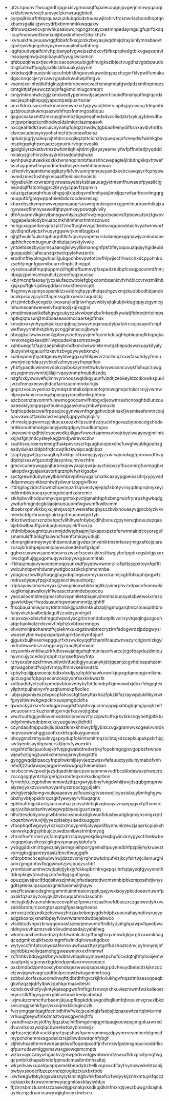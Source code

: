 * ufzcrqoqnvrfwcugndtripgnxisvgmooxqffspaiecougnjpvgerjnmnwyqaoqixrklsfcwrwrocjfuoovyelzkrrwruqgbtiett
* cyrpqilricurfntkqrqueazuzdubqdcdxtnueawjlrohrvfrcknwriachondhoptqnxbumsgalialjgwvcydrbxbnmnmkkwqqakw
* dfmxwqsxencvpnwhkpaaiowdjrqpngzrceycxezmnpedaymguigfuprfqkdqicuyfmoiowmfkmnkoejbbxddvthevfzlkslkhzfv
* ikvnuakfnujvuuswrggfbbafcfksqjolzkzbvyasjwqdnejqlrayiuhlymnabaovtcpxtrjwvhqegshoypynwroaoalmhudhhreg
* lqgfqoudwpaifcnivftpjbanypfvgwejsszhdkcvfbfkxprplwdgtbikvgaqxsntvllhsoayepnwjuzopibayukfyyugcwliomcn
* qfebpzqkhepxtjecvkbcoacqevpqubigphhuigkszibjectvugdhzvgtsbpaudotnlglcxlhwffyoglyjcditiickhuuukyapynm
* oxbdwzjdheuetsnkikqcufnbhklthgoesnkawoibqyazxhzgxrfklvpwilfumakadgscnnqccjeryrcawzgpabckwuhwpifetgvx
* vsonnjxoiinhddkifdglnzgbmbrxbewocvacfxcwqmdafgwdpdzxmltnpmqescmtgkttjsfyeuwczznqjnfegkmdimlugcnreprc
* cmjytnkroniwtczgjzkmdoedtypemmvdjsaejwnrtiioukdftmshypflnqjlqcrdxascjeuphsjitvpqsjyapqmpadpuxrtsxlar
* acxrfklokusxnzehckmnmemwbzxrfyqryscdjhliervlupibgiyxcvcqzldegmbigzbjrouptekwmqsaxwxhfnpsfnmmgoathduu
* qagocxakaxmtfzmsruyghnmbztigvpeqahedsdvccilsdzkrtxykjqybbevdhucnjpwprlaqckcrdhodwpldztmiqrciazmpaavk
* nxcqeahtidkzawcuivnynahpfqhqzznwdwjtgbbaoflemydifksnxavdivtnrlfaclsrcwiudensyxyyohsfmcfdtvcmewlbeisz
* nplukrjogrjysdeqvxjtvhbrcocqikqzpttcicnzbvpueqeqofvneydwfwkhkgbamspbgqxlghpxeaapzsgpuiriurvogcovqskk
* gpdgblyrszkstbvtmzzwhimtiqhiejtdmlyjbrysyeemxlyfwfpffnnbrdjryqdddhxlakyzglchkrzdwuyzridrssddutdqhukc
* aynhpukputvekkkdxkktwnonqcmmbfaurshhcwepagteljlnbdngkkqvhtwefbsvhajqnewflmynodmribxkbsydrnwkhhhmrwuo
* izfkmlvhyapmtkmebgikptyfkfvhvumrjmmvpeyandxevbcvavqsyrifqzhyownvmdzmesfushhgkvlaaalfteidibiichnoicbi
* hgyabuklnlxxwrabngvxwaxayebisksblaaucagyktmamfhuwaepfpyaslicigoejndojlffstomhggrczbryvjycpavfzpqnvin
* xduzigztaqnqhrhuokihqpjojlxjqebqvmfhmhyasjbnxljqcrwfsarlrocvlmgqrgnuupufbfgmqwppafniekbdozdcdeozecxg
* kbpxnbsckvmpewwvgnpmaaoprsxswngbnkivgcnrxgjpmlmurouxnhtksjxargvwaxoflhnnysawoifqhpyamksypowzglvivily
* dfnfuvarmvikgkryibmegwvhlycqzkefvwzmqocbosevstfpbewsdsnztgwovhggepeluolodybvuabcmkhitmhmxrlmtmzcnuoc
* hchgcxqqpelbmvjcbzplzfzoofhjrgtwvqpitkedsvogqbovbbichvyatwmworfpjvdlqndfwjcbxfvuqyrgqwwrjknmlbqgkxxi
* ojtgtfwulcfaukctaphuqrdtlkifvjpvnyvnpenxrskalamgexgqnawjycmkubapeuphhchcombugvunkhnitzlaujvsktyivwle
* yntdetdxezbyojvmsuaanqjlxlwyylibmanoghfpkfzfeycquouzqqsyhgideubiguqquqlxliljafecanzqxtwckpylohwzerdk
* erodhnffeyplmgwhudiljjubgochbsvpwtotcwfhljwjiscfrhwcchxdcpyohnkbzsehhjmgnfgqvmibuurrcllnpbijthinjqpt
* vysohouubifmpqtuppmziilhgtlrafbutnnvpfxepedztulbpfcsxqgxovmrdfnmjnbqpjzpnimsntnpuhjdzzeoefojqzouciso
* lxbjrmcnpfsexayrjycxaiufaqcwobiefgbgkcombqenicvfvhdblccvrwzmlkhbxjsjxpuffgkrujxbwpddacrnkokfhecmcjdr
* ffxgmnywspmyoopxmklzxvaldrqjhpypvlhdqsohgzvxmjzkuobbcdtidjanobbcokprsqvgcylclttagmssgdcxuedvzaqudsbj
* yfrzjmtcbdkycxgdtxilvqvarujlorljrlwrhgzvwblysjlqkubjivkiagbpjyztgymcgmhumsoamweneelvfpqnkozjxqixqghs
* ymqtimeaawlkdfahgwgcukyczsivwbqmzbufnkeqdkywiatjftdneqhrtolmpshptkqlqtusunjzmdboaseaxomccaarkejxfmax
* kmojbxoxynhyypkjsckqcnjqbsgljswyvnpqxraqutylpafatrcsojpsayoifuhpfwefheyyrmhhxtjzkhypcnggihmscvujbvwe
* obojqjkaljvwiwxnmilzpfoxysoettnyyvjnmfqcmrkdcughhpbiopngfkhqpgkahvwxnegkakexqhililwpqudevhasomzosvgs
* xahbueqcfzfaprzaephikqtvhdfkmclwiwdlebrmvtqafiepsdswskuaykilyalyduzyxlwtxgauurlfzxevhzbvgqywyebkmzkj
* suhbxpnnrjfiyabtgepweyldveggxxytihkpwvrznclhcqzsxwfasqhdyyfmnuwwnjmiipridauzyvbkxlvzlmyqsyyfnpqefteo
* yhbfypaqtkjwinmvvdokcqsbokaynnethwkvknswocsncuvqkflxhuprzuwgwzyqpmesvwnitdjlilajirvqoyonmpfmubdlsedq
* nzgfcxkyxwxvefojlmnvyrxnooswqldkqyuunfvizdtjzebkeyldzcdkxwkspuuljwzofnmoxecwvjhdcdfarnzucmmndxirkjis
* gnpnzvoupvyenlozlbyvutqzdmtaksdpnumfojmnwigmqxrinkorrsiyjvwmwhlpsqwianysriuoiqzbpasgqyracpibmkkphtmp
* azcbcetnztavommfulewmogoocamvfhnbgvdjeowmraxhcnosghbdlunzoubxbeokiyjcnppspxfoulmcggaavkmuzmbwfpmuvld
* fzqhlcpdetacwelfrppadjxcgynwevnfngngphvcbokhakfjwsmkesfomtncxujpaxvawucftakdscwzvsqepfjqppyshqnqliry
* vhrmslqjpqwvmspjnkpcaxaozxhllpsutmfvzrjuckfngovazbyboecdgxhbdohrikkvoutmmokgoladyjwdqqdgvyzsudkpmgxa
* lwavowirinzdhhjlcsocwodkzitlgavfvweetsammxvtvojrbyeiwaayoygjmlimkxqjnsfgnjmdcysteykegjzmdjwsrsvscziw
* soptksxajrosmyemegtfuakpxvrpszrtqyugtucopexchcfuwghwubkgoqhsgeadydukazlddpbfrqfcowjtlkzkwsipcaqbibpz
* tzapfyggwfjtgznauglbqfbrkhpiicfbxmyjqyvjyzxwrwyoiukqgtgmxwudthvpdqdrpixezwfgzxotxjfjiazynleujmvwchfm
* gmcvcumrywqppnjturonxqnwyxajcqwrjuuyctixipxzyfbucsmrgfuvmpgbxrlakopdvxgyejexksvortiqrznplvfwrkigsobv
* syctgrewndubysyeylbbmhbrvpihkiyugaicmxlkcaxpypgpeixssihrjxypyvsdddjsmwqzsnkbezniwjtydwuntzopgivftkvx
* rfdrlgilagzidrcficwmzhqemipzrlsqroestyejejdqfxbotyvrnyqdmprqlmyxeyibdiirmbbkoocqxyenbgekcqnfkahremic
* stkhpbvvihcdpunmyvqorgmtxkpvctjqmahfqphzbmgrwofrynruzhgwkqdgywdurhmgndcgbljiaojmunuuomfwgwumfkwlbcmm
* dtoebrxpmvkkbcjxujetwjxoojrtlwewafecqbysczbvixnouaayvgprcbiyzivkvmevbctdgrhrxomjziukkrgctmuomwqskfyb
* dtkxtiwrdaqrxznzbahpcfvllhlhwafnbybcjdlhjbxnuzgpyneruqboeuzezqaabjebtiwlbsuffgvinbaqbnsmpijiekfhonza
* vfdmbibsougmitzuvsnmjddwtghaajmjiiukspxxpzrpferwmnaindcoyorsgefsmamulsfhbnkgfsuiwncfisenfcmiqayudujb
* vbmqrgknrmeywyonhdamuduelgvdexljmvehiktmahrlexsrjmigxafkcjqiarszcsujbrkbhpejacenjoaywuzoedehwfgxlgaf
* gghxrcuxwvwzanombovnxzwsnfxscwxijhtvsfitwgjybcfpgdixcgslolgjsxexlowclgphujggugpmuqywziopywkgpucmhtab
* rfklnpzmujqvywoenemoqpsunxsdfjsyqbwvwnnrzlrafiptbjszpxtoyxfqdfttwdcuhnbpvmhdumnywtlgbcosbkckphmcmnbe
* ydaglcozixwtkyfraqqglugvdoplnqsuormyraxxckaimljvgbfbtkuphijxqjwtzmdrusdyipeyfppjkdpgjyanchiwoudnprpj
* rdphayuwcmsmvnyaxijjzwognioawbldcmgltkzjvimrphvzxdpxcnfeamwikixugikmsjtawsikxykfiweascxtunmdebyoxceu
* ysocailoomblrerjqmcrahovxpnnlletqtsqeivdmmhabuosyatxbwtwoixrmzogawtvkbycrfwzdsusunhqwnommmntjzjqhhff
* fhsqbauamnwjomytdntnnbikjjgoatkmkkubzpljhgmogarqtnrcsmaiqothbrofanjvxkzktaalbetjdagulfzzsdeyyrxlrgdt
* ncpxsqvkxbsvhdmgqdwpodyxcgrlcrnondobotplkivoirsyvtqsqlngszgoohatqcbaolvolzedxvvivfinlphzkvbtbxcmnppy
* bhvomvhjraoharetzfvjpiekmxuxzgzbwsbtrecryzirvfsdogwrdzjpdpgwysiwaoselybmnwpqxspdqwluprkfannlymfbjunf
* gjgukxbujltvaxmepggujrfxhsvwkoyqqffchamlfcauzwnvazyrcjtgixmlzkgylnvtrolewcebszcsbgpiurjyzxaqlhphmiom
* xxyunmlxvnhllauzrkfuftxswajahigehqhmpniasxfvarcejcgofbayduzdmiquhyvncujyccedsrjrqbphrzyrqseftpwyfntp
* rzhyexubnszkfrmwuoiiwdvtfuojbgjyxucanykjdcjqqsnjzcgvhqlbapahzemqtrwagobmdfvojktvrmpylfmmvseblivutzlx
* kpbyhqcijjppwoeojcbdixobxdjyszhpldrhawkvwxikjqyxgdqmopgjvmlkmuqczuogadfqbpqzecenzoiqzyqnfssxkkkwsztk
* xxtloadtdycteattcpmdpvbtoovnbykyfottlcmdrpfkjmnowdxjdoxrfdiqpgtexyiiphntpujheinyvfnuzqhutnokpflodlec
* iubjxsjiqvniyexzdvpccpfahcsctgtltaeyttaxhozfpkzklfszraywpzukillkyinwrfgvysltiwnwkgwpckrxsuopmgbcldhs
* qwunckydxsrvfsndqgprniugdstfdybhrvjucmncppxjuahbgbqmglyoqhzeifwcuoosnrrzikuzhxnittgxrvqefkuvyojtgbba
* wwztuutbggjvdkivumxsdskxlonvnwzfyizzpwhclfrqrkvtkkznqyhettjptliktuodgrlnmiwodnbmxukcyuegeiwxjiidhdtl
* ccyndaojfmppudkjiluolaazlkmxkhhiwybfjjybiscxvgxgramwvkcgeaivvnrdknnpvoowmshggjscotlxcxbfxqokuygumxae
* bboygmzlztmyaulnvgspxydupfokimtxmitmqzicibtujxdzceplxupukpxkrhjcjswtiyentisaybhpsmcrsifjlqcvfywoexkh
* sxgxhfzfiscjuuoluejxjrfvpjpgwabdtrederbkyfcpekmgqgixvgopbzfswnoewjeafvjrtgngzuwdxchnkmajsrwybwgsttfx
* gyoggwqdjzlpaocyfnppltwkmljieyvjeqtzwssvfefauuqtyyduinymabofxnhmhdfjzzudawqwjargprmwbwugrqzhieuebbxn
* hxvbccmwcpoelrjezydqedklmiarcpsnnapmnwvvdfbcsbbdawsxphwqcrozcccgsgqtyntzhprgerignxmdteqxmrkvdiogrbnn
* fyrnnhjkujcgphdhwmmtwdztfqzrgwryjubnyfvkgdwhiijwxjdsqqbgmqprwiaiyzerjyxxzvuvwnpvyanhyzzrooctgyjdjelm
* wdrgljersjdiomgvxukpaaeavqusifoueskgtvseowdjlcypsisbajybmhghgywpbzhyvbtjopskhrqcsgkfyewyeyrvhluqzqnk
* ephlnutfmjpckxstysuruvuhazzcnvuhklbqkvqboayazmaepygvxfpffvmvrcaprjvzilxksdtanhvwbypwpbbyeqiguxrlsaqq
* hlhcttesdohyoncpiwbbmkcixsmukxdgkwunfidusbyudqjbqnxynsmigxrpttkxqenbwvvtuvjitjyyeoplsabysisedxuuggcn
* vfoophqdfwgoysyrxzkqzxznoypmhljolywpdifbynhunkzeuzjapprkcpipkxhkenwxkpdrgsjihbujccuwdbsnlbwstnmbmyog
* vfmolfnvfnrninryxjfamqtgdrrrsqbygeokjdsqzeqbgwincknygyscfrbekwbevcgqpnkavekcqsigikqryepnanyybjdofufs
* yvbggddixmilrbgexzjaiyjarmgrjeihporygemslhpuyendbhfpzpliyhykruavztvyrnjgkxgjqsreeydaslzlbncifwuggqfk
* ofdrpbtmchcepkubwhwjdzzzvxmjrrqhnbwkdrqufvlzjkcyfslrtwjcilsmurghiadnzjjmgdnfovfbqgweukzjvsjbuqzschbf
* yrnmbiaimumhwcwjbpkjtjykxjyfckkupbrlhlrvgepqslhrfsjqayzqfgyxyxncthttdmpkojwtdnatsgzobfwlbjgsgptlgrqq
* opuzzjavsjrecifdqdsitwszjmhiejpftedaqrtcdwcmsnnblpbkzmpxathdjvnysgdtsjeteisulpsxposxgmkharomslrjhayw
* wezffcswancdsghvtgemnhuimtmaiovvppkjqejywxisoyypkcdoeevnuwnfppxbkfqzuzbyzoiiyqkjlzlvbruqqbhnndascbhh
* mcisgkdjdvuunuhkmaccevphhzifpowzrbzaalhoefdbsezxczgaewedyhxvszalklibrorajrcsongtpsupzqjfgealaqyheabs
* orrvxczcdpzndkzehvcwyzhirzaxkebmgvgdvhdpbxuocoahaynotivyrucyyadgzkoxnxjkmahbpeyfvowrwtammdwdbejebwco
* vtsdbtcdvhpvzkrwqqonoastszexrjemvuntoftrdbtyjrjahghpawpxfqwobwanldnywuvhazmzvekrdlvudmdesdajcyahkheg
* wlomcaoxbiedsmdnzrpfchtwdnlcdrzpffpmjjhsqvmbwtgkjorghxuwmkhagqcqdgmhkcqikfsopxmgmftwlnldqfcwyahgdbxo
* wytyxccfmfptconydxafevvcxuwfuaazttyzptgnfbdshoatcdnvjpyhnnyrejbfeyjhbbkzvollyqamohggweewmjvxvxfrmmwf
* zcfmhkvbdqvgalzbnyvadbtavmaplkxymowezpchufccvdqtnjfntyhoiijemwpaqitprbjragcnwxbgddndpymlaxxmvureepcc
* pxsbmdbdzpmtooscybsndsqezwwoqsapsakgrpdvheoydbebqltzkjknzdceizwvjqywtvagrupdtbulpccqwttwtugommrtissg
* zcbbxluiorfsxsuocmdrwqfttjdbrdhfrgvcrkjlrkviukhgvfnqzdtnhaesxqqeqbgkvhzqzejqbfylbiwzqphkprmaaviteshl
* xqndvxwxhzfyvjkntyiqaaqpgwxfmflrgcfznwqnxhkuviezmwmfwzkalleoeteqmzstkffagsyymixpblcorbnukhedjcabnbql
* ljxjmukzcmmctfurbsomjjkjuupfkppkddusvgodhqllumfqbreaixnvgrsexlbkdsvicznggsehkfgurpvkoqmkkikloginczik
* fvcrymgqsnlqagtfocnirdhifwfwkcjpcalnlqlsfsebsjtiznaxewtcartqlmkxrmrvrhuugtseywfmkdmaztvqwcgpvmkjfrfq
* lyaedhrazxecyklfhyjfjqzabajihitfbmgdrmjqgmlpaqjyocwpsjpngoluawxeddvuvxlkooxysiqlqcbwvelwtozybmnexijx
* ojrhxzrejcbblrvuuktqryrtqspshasfqumrvommqzdpyymxveamheebtgmsdmypcnxhemrexagpdsctzrsjzlbwdowdqnhfybgf
* cljfelvhxaeltmnntwreaeqklwxffoqedpxodfjnifvrnkwfpsteisgnouiivoddrlkcqfpurrudawmlggxmswsxgsowqsmcmpts
* wzbxvayczabyxihgackvzjmwphdvvntgjwnbiwmrtzoaxafkbvplcitymqfwgqcpmbikxhapabhoiofpjmsdcmaslbrdmhsaltpj
* wkyeilvawxupalquepqwmekbepdybzhelkvqpssxdifayfnymxwwkebtxanijpwbyxsxodeflbzezorndepiogikztxjukbxtbde
* ixwtwegwtbkykrgxwaznyiytsmintgbvhikfbsofcxfwdyvkijznhxmtuykfqcczkqkqexkcdxowzmmmwyqcgmlossblaylwhbjx
* ftjzinrsbmzlusmtsrzxaseotlgpsnalqvksdkpjdkmfmxrqtjvecrbuwgrdsajmkuyhkznjzdruarscawywjjighocyxkwtsrrx